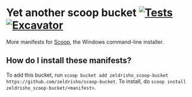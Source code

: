 # Yet another scoop bucket [![Tests](https://github.com/zeldrisho/scoop-bucket/actions/workflows/ci.yml/badge.svg)](https://github.com/zeldrisho/scoop-bucket/actions/workflows/ci.yml) [![Excavator](https://github.com/zeldrisho/scoop-bucket/actions/workflows/excavator.yml/badge.svg)](https://github.com/zeldrisho/scoop-bucket/actions/workflows/excavator.yml)

More manifests for [Scoop](https://scoop.sh), the Windows command-line installer.

How do I install these manifests?
---------------------------------

To add this bucket, run `scoop bucket add zeldrisho_scoop-bucket https://github.com/zeldrisho/scoop-bucket`. To install, do `scoop install zeldrisho_scoop-bucket/<manifest>`.
